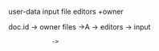 user-data 
input file 
editors +owner 

doc.id -> owner 
          files ->A -> editors 
                    ->  input 


                ->


